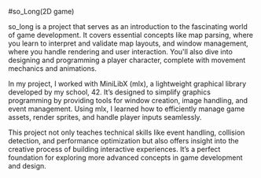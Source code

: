 #so_Long(2D game)

so_long is a project that serves as an introduction to the fascinating world of game development. It covers essential concepts like map parsing, where you learn to interpret and validate map layouts, and window management, where you handle rendering and user interaction. You'll also dive into designing and programming a player character, complete with movement mechanics and animations.

In my project, I worked with MiniLibX (mlx), a lightweight graphical library developed by my school, 42. It’s designed to simplify graphics programming by providing tools for window creation, image handling, and event management. Using mlx, I learned how to efficiently manage game assets, render sprites, and handle player inputs seamlessly.

This project not only teaches technical skills like event handling, collision detection, and performance optimization but also offers insight into the creative process of building interactive experiences. It’s a perfect foundation for exploring more advanced concepts in game development and design.

